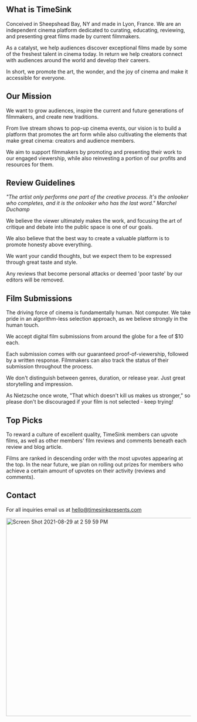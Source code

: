 ## What is TimeSink

Conceived in Sheepshead Bay, NY and made in Lyon, France. We are an independent cinema platform dedicated to curating, educating, reviewing, and presenting great films made by current filmmakers.

As a catalyst, we help audiences discover exceptional films made by some of the freshest talent in cinema today. In return we help creators connect with audiences around the world and develop their careers.

In short, we promote the art, the wonder, and the joy of cinema and make it accessible for everyone.

## Our Mission

We want to grow audiences, inspire the current and future generations of filmmakers, and create new traditions.

From live stream shows to pop-up cinema events, our vision is to build a platform that promotes the art form while also cultivating the elements that make great cinema: creators and audience members.

We aim to support filmmakers by promoting and presenting their work to our engaged viewership, while also reinvesting a portion of our profits and resources for them.

## Review Guidelines

<i> "The artist only performs one part of the creative process. It's the onlooker who completes, and it is the onlooker who has the last word." Marchel Duchamp </i>

We believe the viewer ultimately makes the work, and focusing the art of critique and debate into the public space is one of our goals.

We also believe that the best way to create a valuable platform is to promote honesty above everything.

We want your candid thoughts, but we expect them to be expressed through great taste and style.

Any reviews that become personal attacks or deemed 'poor taste' by our editors will be removed.

## Film Submissions

The driving force of cinema is fundamentally human. Not computer. We take pride in an algorithm-less selection approach, as we believe strongly in the human touch.

We accept digital film submissions from around the globe for a fee of $10 each.

Each submission comes with our guaranteed proof-of-viewership, followed by a written response. Filmmakers can also track the status of their submission throughout the process.

We don't distinguish between genres, duration, or release year. Just great storytelling and impression.

As Nietzsche once wrote, "That which doesn't kill us makes us stronger," so please don't be discouraged if your film is not selected - keep trying!

## Top Picks

To reward a culture of excellent quality, TimeSink members can upvote films, as well as other members' film reviews and comments beneath each review and blog article.

Films are ranked in descending order with the most upvotes appearing at the top. In the near future, we plan on rolling out prizes for members who achieve a certain amount of upvotes on their activity (reviews and comments).

## Contact

For all inquiries email us at hello@timesinkpresents.com

<img width="540" alt="Screen Shot 2021-08-29 at 2 59 59 PM" src="https://user-images.githubusercontent.com/63470294/131251169-1264e72b-2fa7-4297-bfee-5f948baa5911.png">


